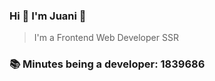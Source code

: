 ### Hi 👋 I&#39;m Juani 🦁

> I&#39;m a Frontend Web Developer SSR

### 📚 Minutes being a developer: 1839686
